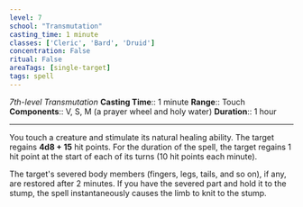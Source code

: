 ```yaml
---
level: 7
school: "Transmutation"
casting_time: 1 minute
classes: ['Cleric', 'Bard', 'Druid']
concentration: False
ritual: False
areaTags: [single-target]
tags: spell
---
```


_7th-level Transmutation_
**Casting Time**:: 1 minute
**Range**:: Touch
**Components**:: V, S, M (a prayer wheel and holy water)
**Duration**:: 1 hour

---

You touch a creature and stimulate its natural healing ability. The target regains **4d8 + 15** hit points. For the duration of the spell, the target regains 1 hit point at the start of each of its turns (10 hit points each minute).

The target's severed body members (fingers, legs, tails, and so on), if any, are restored after 2 minutes. If you have the severed part and hold it to the stump, the spell instantaneously causes the limb to knit to the stump.



